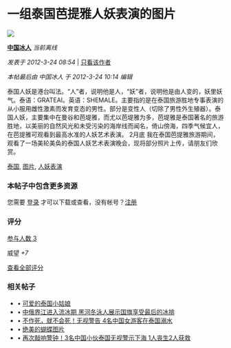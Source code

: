 # 一组泰国芭提雅人妖表演的图片

![](static/image/common/hot_3.gif)

**[中国冰人](http://home.china-ws.org/space-uid-5361.html)** _当前离线_

_发表于 2012-3-24 08:54_ | [只看该作者](http://bbs.china-ws.org/forum.php?mod=viewthread&tid=452179&page=1&authorid=5361) 

_本帖最后由 中国冰人 于 2012-3-24 10:14 编辑_ 

泰国人妖是港台叫法。“人”者，说明他是人，“妖”者，说明他是由人变的，妖里妖气。泰语：GRATEAI。英语：SHEMALE。主要指的是在泰国旅游胜地专事表演的从小服用雌性激素而发育变态的男性。部分是变性人（切除了男性外生殖器）。泰国人妖，主要集中在曼谷和芭堤雅，而尤以芭堤雅为多，芭堤雅是泰国著名的旅游胜地，以美丽的自然风光和未受污染的海岸线而闻名，倚山傍海，四季气候宜人，在芭提雅可观看到最高水准的人妖艺术表演。 2月底 我在泰国芭提雅旅游期间，观看了一场美轮美奂的泰国人妖艺术表演晚会，现将部分照片上传，请朋友们欣赏。

[泰国](misc.php?mod=tag&id=6695 "泰国"), [图片](misc.php?mod=tag&id=3367 "图片"), [人妖表演](misc.php?mod=tag&id=8362 "人妖表演")

### **本帖子中包含更多资源**

您需要 [登录](member.php?mod=logging&action=login) 才可以下载或查看，没有帐号？[注册](member.php?mod=register "注册帐号")

### 评分

[参与人数 3](http://bbs.china-ws.org/forum.php?mod=misc&action=viewratings&tid=452179&pid=4378453 "查看全部评分")

威望 _+7_

[查看全部评分](http://bbs.china-ws.org/forum.php?mod=misc&action=viewratings&tid=452179&pid=4378453 "查看全部评分")

### 相关帖子

-   • [可爱的泰国小姑娘](http://bbs.china-ws.org/thread-725510-1-1.html "可爱的泰国小姑娘")
-   • [中俄界江进入流冰期 黑河冬泳人展示国旗享受最后的冰排](http://bbs.china-ws.org/thread-725937-1-1.html "中俄界江进入流冰期 黑河冬泳人展示国旗享受最后的冰排")
-   • [不作死，就不会死！无视警告 4名中国女游客在泰国溺水](http://bbs.china-ws.org/thread-730265-1-1.html "不作死，就不会死！无视警告 4名中国女游客在泰国溺水")
-   • [绝美的蝴蝶图片](http://bbs.china-ws.org/thread-730289-1-1.html "绝美的蝴蝶图片")
-   • [再次敲响警钟！3名中国小伙泰国无视警示下海 1人丧生2人获救](http://bbs.china-ws.org/thread-730385-1-1.html "再次敲响警钟！3名中国小伙泰国无视警示下海 1人丧生2人获救")
<!-- tcd_original_link http://bbs.china-ws.org/thread-452179-1-1.html -->
